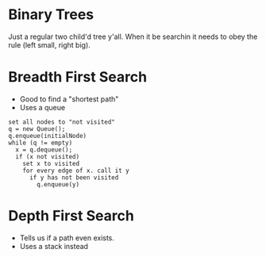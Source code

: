 # Binary Trees 
Just a regular two child'd tree y'all.
When it be searchin it needs to obey the rule (left small, right big).

# Breadth First Search
- Good to find a "shortest path"
- Uses a queue
```
set all nodes to "not visited"
q = new Queue();
q.enqueue(initialNode)
while (q != empty) 
  x = q.dequeue();
  if (x not visited)
    set x to visited
    for every edge of x. call it y
      if y has not been visited
        q.enqueue(y)
```

# Depth First Search
- Tells us if a path even exists.
- Uses a stack instead
